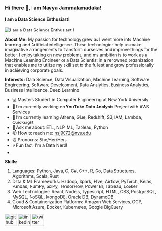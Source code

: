 ### Hi there 👋, I am Navya Jammalamadaka!
#### I am a Data Science Enthusiast!
![I am a Data Science Enthusiast !](https://miro.medium.com/max/1200/1*7EFHLzf5yuXk0M0eFG1Qfg.jpeg)

**About Me:**
My passion for technology grew as I went more into Machine learning and Artificial intelligence. These technologies help us make imaginative arrangements to transform ourselves and improve things for the better. I enjoy taking on new problems, and my ambition is to work as a Machine Learning Engineer or a Data Scientist in a renowned organization that enables me to utilize my skill set to the fullest and grow professionally in achieving corporate goals.

**Interests:** 
Data Science, Data Visualization, Machine Learning, Software Engineering, Software Development, Data Analytics, Business Analytics, Business Intelligence, Deep Learning.

- 💻 Masters Student in Computer Engineering at New York University
- 🔭 I’m currently working on 𝐘𝐨𝐮𝐓𝐮𝐛𝐞 𝐃𝐚𝐭𝐚 𝐀𝐧𝐚𝐥𝐲𝐬𝐢𝐬 Project with AWS Services 
- 🌱 I’m currently learning Athena, Glue, Redshift, S3, IAM, Lambda, Quicksight 
- 💬 Ask me about: ETL, NLP, ML, Tableau, Python 
- 📫 How to reach me: nsj9072@nyu.edu 
- 😄 Pronouns: She/Her/Hers 
- ⚡ Fun fact: I'm a Data Nerd! 
- 
**Skills:**
1. Languages: Python, Java, C, C#, C++, R, Go, Data Structures, Algorithms, Scala, Rust
2. Data & ML Frameworks:  Hadoop, Spark, Hive, Airflow, PyTorch, Keras, Pandas, NumPy, SciPy, TensorFlow, Power BI, Tableau, Looker 
3. Web Technologies: React, Nodejs, Typescript, HTML, CSS, PostgreSQL, MySQL, NoSQL, MongoDB, Oracle DB, DynamoDB 
4. Cloud & Containerization Platforms: Amazon Web Services, GCP, Microsoft Azure, Docker, Kubernetes, Google BigQuery

[<img src='https://github.githubassets.com/images/modules/logos_page/GitHub-Mark.png' alt='github' height='40'>](https://github.com/navyajammalamadaka)  [<img src='https://cdn-icons-png.flaticon.com/512/174/174857.png' alt='linkedin' height='40'>](https://www.linkedin.com/in/navya-jammalamadaka//)  [<img src='https://upload.wikimedia.org/wikipedia/commons/thumb/4/4f/Twitter-logo.svg/2491px-Twitter-logo.svg.png' alt='twitter' height='40'>](https://twitter.com/NavyaJam829)  
 

